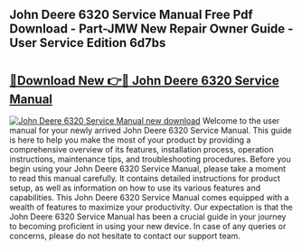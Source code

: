 ## John Deere 6320 Service Manual Free Pdf Download - Part-JMW New Repair Owner Guide - User Service Edition 6d7bs

# <h2><a href="http://bc87145.oget.top/?id=John+Deere+6320+Service+Manual">🔗Download New 👉🔴 John Deere 6320 Service Manual</a></h2>

[![John Deere 6320 Service Manual new download](https://i.imgur.com/5g1atiW.png)](http://bc87145.oget.top/?id=John+Deere+6320+Service+Manual)
Welcome to the user manual for your newly arrived John Deere 6320 Service Manual. This guide is here to help you make the most of your product by providing a comprehensive overview of its features, installation process, operation instructions, maintenance tips, and troubleshooting procedures. Before you begin using your John Deere 6320 Service Manual, please take a moment to read this manual carefully. It contains detailed instructions for product setup, as well as information on how to use its various features and capabilities. This John Deere 6320 Service Manual comes equipped with a wealth of features to maximize your productivity. Our expectation is that the John Deere 6320 Service Manual has been a crucial guide in your journey to becoming proficient in using your new device. In case of any queries or concerns, please do not hesitate to contact our support team.
